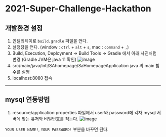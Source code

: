 # 2021-Super-Challenge-Hackathon

## 개발환경 설정
1. 인텔리제이로 `build.gradle` 파일을 연다.
2. 설정창을 연다. (window : `ctrl` + `alt` + `s`, mac : `command` + `,`) 
3. Build, Execution, Deployment -> Build Tools -> Gradle 에서 아래 사진처럼 변경
(Gradle JVM은 java 11 확인)
![image](https://user-images.githubusercontent.com/53253189/104988648-fd1d1f00-5a5b-11eb-8ece-30ecb68cc9bd.png)
4. src/main/java/inti/SAhomepage/SaHomepageApplication.java 의 main 함수를 실행
5. localhost:8080 접속
---

## mysql 연동방법
1. resource/application.properties 파일에서 user와 password에 각자 mysql 서버에 맞는 유저와 비밀번호를 적는다.
![image](https://user-images.githubusercontent.com/53253189/105216058-6bb1c800-5b95-11eb-86a4-aad1ed4ca696.png)

`YOUR USER NAME!`, `YOUR PASSWORD!` 부분을 바꾸면 된다.
